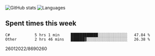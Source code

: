 ![GitHub stats](https://github-readme-stats.vercel.app/api?username=emipa606&theme=github_dark&show_icons=true) 
![Languages](https://github-readme-stats.vercel.app/api/top-langs/?username=emipa606&theme=github_dark&layout=compact)

## Spent times this week
<!--START_SECTION:waka-->

```text
C#           5 hrs 1 min     ████████████░░░░░░░░░░░░░   47.84 %
Other        2 hrs 46 mins   ██████▓░░░░░░░░░░░░░░░░░░   26.38 %
```

<!--END_SECTION:waka-->


26012022/8690260
